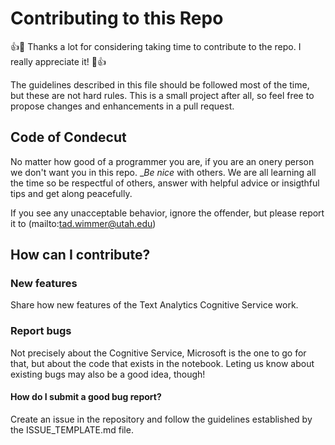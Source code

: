 # Contributing to this Repo
:+1::tada: Thanks a lot for considering taking time to contribute to the repo. I really appreciate it! :tada::+1:

The guidelines described in this file should be followed most of the time, but these are not hard rules. This is a small 
project after all, so feel free to propose changes and enhancements in a pull request.

## Code of Condecut
No matter how good of a programmer you are, if you are an onery person we don't want you in this repo. __Be nice_  with
others. We are all learning all the time so be respectful of others, answer with helpful advice or insigthful tips and 
get along peacefully.

If you see any unacceptable behavior, ignore the offender, but please report it to (mailto:tad.wimmer@utah.edu)

## How can I contribute?

### New features

Share how new features of the Text Analytics Cognitive Service work.

### Report bugs

Not precisely about the Cognitive Service, Microsoft is the one to go for that, but about the code that exists in the notebook.
Leting us know about existing bugs may also be a good idea, though!

#### How do I submit a good bug report?

Create an issue in the repository and follow the guidelines established by the ISSUE_TEMPLATE.md file.

